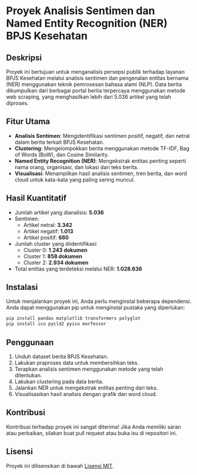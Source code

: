 
# Proyek Analisis Sentimen dan Named Entity Recognition (NER) BPJS Kesehatan

## Deskripsi
Proyek ini bertujuan untuk menganalisis persepsi publik terhadap layanan BPJS Kesehatan melalui analisis sentimen dan pengenalan entitas bernama (NER) menggunakan teknik pemrosesan bahasa alami (NLP). Data berita dikumpulkan dari berbagai portal berita terpercaya menggunakan metode web scraping, yang menghasilkan lebih dari 5.036 artikel yang telah diproses.

## Fitur Utama
- **Analisis Sentimen**: Mengidentifikasi sentimen positif, negatif, dan netral dalam berita terkait BPJS Kesehatan.
- **Clustering**: Mengelompokkan berita menggunakan metode TF-IDF, Bag of Words (BoW), dan Cosine Similarity.
- **Named Entity Recognition (NER)**: Mengekstrak entitas penting seperti nama orang, organisasi, dan lokasi dari teks berita.
- **Visualisasi**: Menampilkan hasil analisis sentimen, tren berita, dan word cloud untuk kata-kata yang paling sering muncul.

## Hasil Kuantitatif
- Jumlah artikel yang dianalisis: **5.036**
- Sentimen:
  - Artikel netral: **3.342**
  - Artikel negatif: **1.013**
  - Artikel positif: **680**
- Jumlah cluster yang diidentifikasi:
  - Cluster 0: **1.243 dokumen**
  - Cluster 1: **858 dokumen**
  - Cluster 2: **2.934 dokumen**
- Total entitas yang terdeteksi melalui NER: **1.028.636**

## Instalasi
Untuk menjalankan proyek ini, Anda perlu menginstal beberapa dependensi. Anda dapat menggunakan pip untuk menginstal pustaka yang diperlukan:

```bash
pip install pandas matplotlib transformers polyglot
pip install icu pycld2 pyicu morfessor
```

## Penggunaan
1. Unduh dataset berita BPJS Kesehatan.
2. Lakukan praproses data untuk membersihkan teks.
3. Terapkan analisis sentimen menggunakan metode yang telah ditentukan.
4. Lakukan clustering pada data berita.
5. Jalankan NER untuk mengekstrak entitas penting dari teks.
6. Visualisasikan hasil analisis dengan grafik dan word cloud.

## Kontribusi
Kontribusi terhadap proyek ini sangat diterima! Jika Anda memiliki saran atau perbaikan, silakan buat pull request atau buka isu di repositori ini.

## Lisensi
Proyek ini dilisensikan di bawah [Lisensi MIT](LICENSE).

